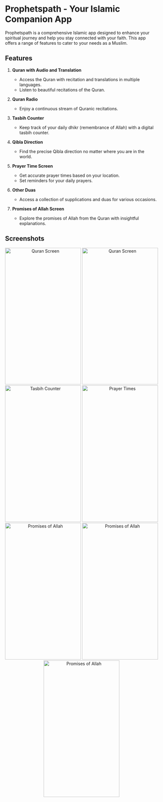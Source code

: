 # Prophetspath - Your Islamic Companion App

Prophetspath is a comprehensive Islamic app designed to enhance your spiritual journey and help you stay connected with your faith. This app offers a range of features to cater to your needs as a Muslim.

## Features

1. **Quran with Audio and Translation**
   - Access the Quran with recitation and translations in multiple languages.
   - Listen to beautiful recitations of the Quran.

2. **Quran Radio**
   - Enjoy a continuous stream of Quranic recitations.

3. **Tasbih Counter**
   - Keep track of your daily dhikr (remembrance of Allah) with a digital tasbih counter.

4. **Qibla Direction**
   - Find the precise Qibla direction no matter where you are in the world.

5. **Prayer Time Screen**
   - Get accurate prayer times based on your location.
   - Set reminders for your daily prayers.

6. **Other Duas**
   - Access a collection of supplications and duas for various occasions.

7. **Promises of Allah Screen**
   - Explore the promises of Allah from the Quran with insightful explanations.

## Screenshots
<div align="center">
  <img src="https://github.com/amirzezo201/prophetspath/assets/104027530/3a9e33e2-57f5-42bc-8fa7-2c7f83646edf" alt="Quran Screen" width="250" height="450" />
    <img src="https://github.com/amirzezo201/prophetspath/assets/104027530/41f6ea6d-e233-41a8-9d94-f0c0076d3e3e" alt="Quran Screen" width="250" height="450" />
    
  <img src="https://github.com/amirzezo201/prophetspath/assets/104027530/f5da5be3-ea06-449b-9123-09893859c1ef" alt="Tasbih Counter" width="250" height="450" />
  <img src="https://github.com/amirzezo201/prophetspath/assets/104027530/3fb50433-4ef8-4806-9fdc-a8bd582689be" alt="Prayer Times" width="250" height="450" />
  <img src="https://github.com/amirzezo201/prophetspath/assets/104027530/1dcaf204-67b1-40b2-bccb-375c34474a2d" alt="Promises of Allah" width="250" height="450" />
     <img src="https://github.com/amirzezo201/prophetspath/assets/104027530/5d23ee87-abcb-46a6-ac5c-ac4bd5e86b16" alt="Promises of Allah" width="250" height="450" />
     <img src="https://github.com/amirzezo201/prophetspath/assets/104027530/5003dbd9-b116-4a13-b77b-26af64652a36" alt="Promises of Allah" width="250" height="450" />
</div>




